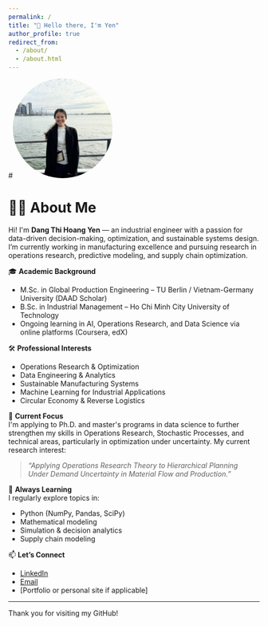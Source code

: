 ```yaml
---
permalink: /
title: "👋 Hello there, I'm Yen"
author_profile: true
redirect_from: 
  - /about/
  - /about.html
---
```



#<img src="/images/profile-Yen.jpg" alt="Thi Hoang Yen Dang" style="max-width: 200px; border-radius: 50%;">

# 👩‍💻 About Me

Hi! I'm **Dang Thi Hoang Yen** — an industrial engineer with a passion for data-driven decision-making, optimization, and sustainable systems design. I’m currently working in manufacturing excellence and pursuing research in operations research, predictive modeling, and supply chain optimization.

🎓 **Academic Background**  
- M.Sc. in Global Production Engineering – TU Berlin / Vietnam-Germany University (DAAD Scholar)  
- B.Sc. in Industrial Management – Ho Chi Minh City University of Technology  
- Ongoing learning in AI, Operations Research, and Data Science via online platforms (Coursera, edX)

🛠️ **Professional Interests**  
- Operations Research & Optimization  
- Data Engineering & Analytics  
- Sustainable Manufacturing Systems  
- Machine Learning for Industrial Applications  
- Circular Economy & Reverse Logistics

📌 **Current Focus**  
I'm applying to Ph.D. and master's programs in data science to further strengthen my skills in Operations Research, Stochastic Processes, and technical areas, particularly in optimization under uncertainty. My current research interest:  
> *“Applying Operations Research Theory to Hierarchical Planning Under Demand Uncertainty in Material Flow and Production.”*

🌱 **Always Learning**  
I regularly explore topics in:
- Python (NumPy, Pandas, SciPy)
- Mathematical modeling
- Simulation & decision analytics
- Supply chain modeling

📫 **Let’s Connect**  
- [LinkedIn](https://www.linkedin.com/in/yen-dang-0103/)  
- [Email](mailto:yendang.dthy@gmail.com)  
- [Portfolio or personal site if applicable]

---

Thank you for visiting my GitHub!
